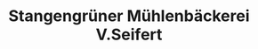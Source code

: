---
title: "Stangengrüner Mühlenbäckerei V.Seifert"
url: /zwickau/stangengruener-muehlenbaeckerei-v-seifert/
shop: Bäckerei
---